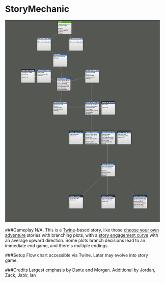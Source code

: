 StoryMechanic
=================

![readme image][1]


###Gameplay
N/A. This is a [Twine](http://twinery.org/)-based story, like those [choose your own adventure](http://en.wikipedia.org/wiki/Choose_Your_Own_Adventure) stories with branching plots, with a [story engagement curve](http://solest.org/images/misc/pacing_01_star_wars.gif) with an average upward direction. Some plots branch decisions lead to an immediate end game, and there's multiple endings.

###Setup
Flow chart accessible via Twine. Later may evolve into story game.

###Credits
Largest emphasis by Dante and Morgan. Additional by Jordan, Zack, Jabir, Ian


  [1]: https://raw.githubusercontent.com/GameMakersUnion/StoryMechanic/master/README.png

  